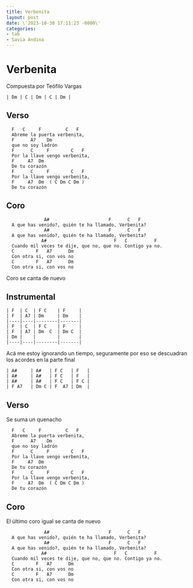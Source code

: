 ```yaml
---
title: Verbenita
layout: post
date: \'2023-10-30 17:11:23 -0000\'
categories:
- tab
- Savia Andina
---
```


# Verbenita

Compuesta por Teófilo Vargas

~~~
| Dm | C | Dm | C | Dm |
~~~

## Verso

~~~
  F   C     F         C   F
  Abreme la puerta verbenita,
  F      A7    Dm
  que no soy ladrón
  F      C     F        C   F
  Por la llave vengo verbenita,
  F     A7  Dm
  De tu corazón
  F      C     F        C   F
  Por la llave vengo verbenita,
  F     A7  Dm  ( C Dm C Dm )
  De tu corazón
~~~

## Coro

~~~
              A#                      F      C   F
  A que has venido?, quién te ha llamado, Verbenita?
              A#                      F      C   F
  A que has venido?, quién te ha llamado, Verbenita?
             A#                         F   C          F
  Cuando mil veces te dije, que no, que no. Contigo ya no.
  C        F   A7      Dm
  Con otra si, con vos no
  C        F   A7      Dm
  Con otra si, con vos no
~~~

Coro se canta de nuevo

## Instrumental

~~~
| F  | C  | F C    | F     |
| F  | A7 | Dm     | Dm    |
|----|----|--------|-------|
| F  | C  | F C    | F     |
| F  | A7 | Dm  C  | Dm C  |
| Dm |    |        |       |
|----|----|--------|-------|
~~~

Acá me estoy ignorando un tiempo, seguramente por eso se
descuadran los acordes en la parte final

~~~
| A#     | A#   | F C   | F   |
| A#     | A#   | F C   | F   |
| A#     | A#   | F C   | F C |
| F A7   | Dm C | F  A7 | Dm  |
~~~


## Verso

Se suma un quenacho

~~~
  F   C     F         C   F
  Abreme la puerta verbenita,
  F      A7    Dm
  que no soy ladrón
  F      C     F        C   F
  Por la llave vengo verbenita,
  F     A7  Dm
  De tu corazón
  F      C     F        C   F
  Por la llave vengo verbenita,
  F     A7  Dm  ( C Dm C Dm )
  De tu corazón
~~~

## Coro

El último coro igual se canta de nuevo

~~~
              A#                      F      C   F
  A que has venido?, quién te ha llamado, Verbenita?
              A#                      F      C   F
  A que has venido?, quién te ha llamado, Verbenita?
             A#                         F   C          F
  Cuando mil veces te dije, que no, que no. Contigo ya no.
  C        F   A7      Dm
  Con otra si, con vos no
  C        F   A7      Dm
  Con otra si, con vos no
~~~


